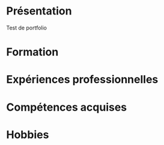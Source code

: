 # Présentation

Test de portfolio

# Formation




# Expériences professionnelles




# Compétences acquises




# Hobbies
